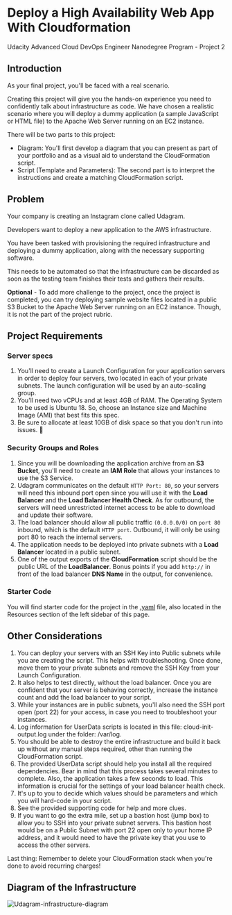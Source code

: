 # Deploy a High Availability Web App With Cloudformation
Udacity Advanced Cloud DevOps Engineer Nanodegree Program - Project 2

## Introduction

As your final project, you'll be faced with a real scenario.

Creating this project will give you the hands-on experience you need to confidently talk about infrastructure as code. We have chosen a realistic scenario where you will deploy a dummy application (a sample JavaScript or HTML file) to the Apache Web Server running on an EC2 instance.

There will be two parts to this project:
  - Diagram: You'll first develop a diagram that you can present as part of your portfolio and as a visual aid to understand the CloudFormation script.
  - Script (Template and Parameters): The second part is to interpret the instructions and create a matching CloudFormation script. 


## Problem
Your company is creating an Instagram clone called Udagram.

Developers want to deploy a new application to the AWS infrastructure.

You have been tasked with provisioning the required infrastructure and deploying a dummy application, along with the necessary supporting software.

This needs to be automated so that the infrastructure can be discarded as soon as the testing team finishes their tests and gathers their results.

**Optional** - To add more challenge to the project, once the project is completed, you can try deploying sample website files located in a public S3 Bucket to the Apache Web Server running on an EC2 instance. Though, it is not the part of the project rubric.

## Project Requirements
### Server specs

  1. You'll need to create a Launch Configuration for your application servers in order to deploy four servers, two located in each of your private subnets. The launch configuration will be used by an auto-scaling group.
  2. You'll need two vCPUs and at least 4GB of RAM. The Operating System to be used is Ubuntu 18. So, choose an Instance size and Machine Image (AMI) that best fits this spec.
  3. Be sure to allocate at least 10GB of disk space so that you don't run into issues. 

### Security Groups and Roles

 1. Since you will be downloading the application archive from an **S3 Bucket**, you'll need to create an **IAM Role** that allows your instances to use the S3 Service.
  2. Udagram communicates on the default `HTTP Port: 80`, so your servers will need this inbound port open since you will use it with the **Load Balancer** and the **Load Balancer Health Check**. As for outbound, the servers will need unrestricted internet access to be able to download and update their software.
  3. The load balancer should allow all public traffic `(0.0.0.0/0)` on `port 80` inbound, which is the default `HTTP port`. Outbound, it will only be using port 80 to reach the internal servers.
  4. The application needs to be deployed into private subnets with a **Load Balancer** located in a public subnet.
  5. One of the output exports of the **CloudFormation** script should be the public URL of the **LoadBalancer**. Bonus points if you add `http://` in front of the load balancer **DNS Name** in the output, for convenience.


### Starter Code
You will find starter code for the project in the [.yaml](https://video.udacity-data.com/topher/2019/July/5d391e8b_final-project-starter/final-project-starter.yml) file, also located in the Resources section of the left sidebar of this page.

## Other Considerations
  1. You can deploy your servers with an SSH Key into Public subnets while you are creating the script. This helps with troubleshooting. Once done, move them to your private subnets and remove the SSH Key from your Launch Configuration.
  2. It also helps to test directly, without the load balancer. Once you are confident that your server is behaving correctly, increase the instance count and add the load balancer to your script.
  3. While your instances are in public subnets, you'll also need the SSH port open (port 22) for your access, in case you need to troubleshoot your instances.
  4. Log information for UserData scripts is located in this file: cloud-init-output.log under the folder: /var/log.
  5. You should be able to destroy the entire infrastructure and build it back up without any manual steps required, other than running the CloudFormation script.
  6. The provided UserData script should help you install all the required dependencies. Bear in mind that this process takes several minutes to complete. Also, the application takes a few seconds to load. This information is crucial for the settings of your load balancer health check.
  7. It's up to you to decide which values should be parameters and which you will hard-code in your script.
  8. See the provided supporting code for help and more clues.
  9. If you want to go the extra mile, set up a bastion host (jump box) to allow you to SSH into your private subnet servers. This bastion host would be on a Public Subnet with port 22 open only to your home IP address, and it would need to have the private key that you use to access the other servers.

Last thing: Remember to delete your CloudFormation stack when you're done to avoid recurring charges!

## Diagram of the Infrastructure
![Udagram-infrastructure-diagram](Udagram-infrastructure-diagram.jpe)


